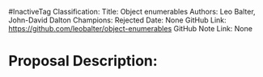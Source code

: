 #InactiveTag
Classification:
Title: Object enumerables
Authors: Leo Balter, John-David Dalton
Champions: Rejected
Date: None
GitHub Link: https://github.com/leobalter/object-enumerables
GitHub Note Link: None

# Proposal Description:

